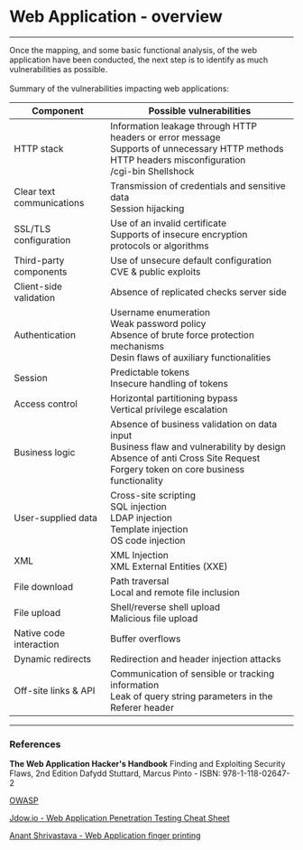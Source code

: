 # Web Application - overview

--------------------------------------------------------------------------------

Once the mapping, and some basic functional analysis, of the web
application have been conducted, the next step is to identify as much
vulnerabilities as possible.<br/><br/>
Summary of the vulnerabilities impacting web applications:

| Component                     | Possible vulnerabilities                     |
|-------------------------------|----------------------------------------------|
| HTTP stack                    | Information leakage through HTTP headers or error message<br/> Supports of unnecessary HTTP methods<br/> HTTP headers misconfiguration<br />/cgi-bin Shellshock |
| Clear text communications     | Transmission of credentials and sensitive data<br/>Session hijacking |
| SSL/TLS configuration         | Use of an invalid certificate<br/> Supports of insecure encryption protocols or algorithms |
| Third-party components        | Use of unsecure default configuration<br/> CVE & public exploits                        |
| Client-side validation        | Absence of replicated checks server side     |
| Authentication                | Username enumeration<br/> Weak password policy <br/> Absence of brute force protection mechanisms<br/> Desin flaws of auxiliary functionalities |
| Session                       | Predictable tokens<br/> Insecure handling of tokens |
| Access control                | Horizontal partitioning bypass<br/> Vertical privilege escalation |
| Business logic                | Absence of business validation on data input<br/> Business flaw and vulnerability by design<br/> Absence of anti Cross Site Request Forgery token on core business functionality|
| User-supplied data            | Cross-site scripting<br/> SQL injection <br/> LDAP injection <br/> Template injection<br/>OS code injection <br/> |
| XML                           | XML Injection<br/> XML External Entities (XXE) |
| File download                 | Path traversal <br/> Local and remote file inclusion <br/> |
| File upload                   | Shell/reverse shell upload<br/> Malicious file upload |
| Native code interaction       | Buffer overflows                             |
| Dynamic redirects             | Redirection and header injection attacks     |
| Off-site links & API          | Communication of sensible or tracking information <br/> Leak of query string parameters in the Referer header |

--------------------------------------------------------------------------------

### References

**The Web Application Hacker's Handbook**
Finding and Exploiting Security Flaws, 2nd Edition
Dafydd Stuttard, Marcus Pinto - ISBN: 978-1-118-02647-2

[OWASP](https://www.owasp.org)

[Jdow.io - Web Application Penetration Testing Cheat Sheet](https://jdow.io/blog/2018/03/18/web-application-penetration-testing-methodology/)

[Anant Shrivastava - Web Application finger printing](https://anantshri.info/articles/web_app_finger_printing.html)
